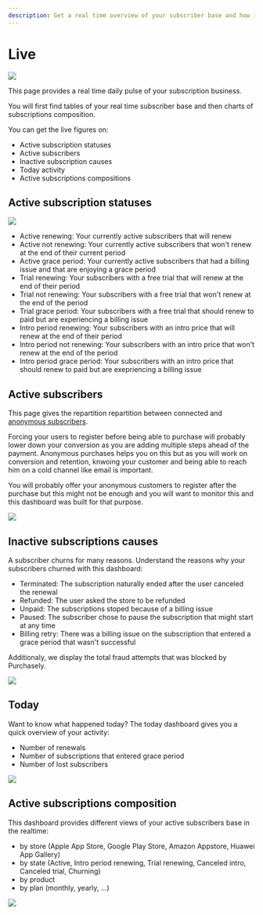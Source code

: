 ```yaml
---
description: Get a real time overview of your subscriber base and how it is changing today
---
```


# Live

![](https://files.gitbook.com/v0/b/gitbook-x-prod.appspot.com/o/spaces%2FGgUdOzhqa07uh7nB2iZA%2Fuploads%2FNvdMIqmm3dmWKauV5d10%2FCapture%20d%E2%80%99e%CC%81cran%202021-10-19%20a%CC%80%2015.39.05.png?alt=media\&token=cb9d6725-dc0e-45c3-81aa-028ecdcf38cd)

This page provides a real time daily pulse of your subscription business.

You will first find tables of your real time subscriber base and then charts of subscriptions composition.

You can get the live figures on:

* Active subscription statuses
* Active subscribers
* Inactive subscription causes
* Today activity
* Active subscriptions compositions

## Active subscription statuses

![](https://files.gitbook.com/v0/b/gitbook-x-prod.appspot.com/o/spaces%2FGgUdOzhqa07uh7nB2iZA%2Fuploads%2FCDXNT6S79vBfkChgIerM%2FCapture%20d%E2%80%99e%CC%81cran%202021-10-19%20a%CC%80%2015.39.05.png?alt=media\&token=103fd8a8-654c-4546-acea-961d18979035)

* Active renewing: Your currently active subscribers that will renew
* Active not renewing: Your currently active subscribers that won't renew at the end of their current period
* Active grace period: Your currently active subscribers that had a billing issue and that are enjoying a grace period
* Trial renewing: Your subscribers with a free trial that will renew at the end of their period
* Trial not renewing: Your subscribers with a free trial that won't renew at the end of the period
* Trial grace period: Your subscribers with a free trial that should renew to paid but are experiencing a billing issue
* Intro period renewing: Your subscribers with an intro price that will renew at the end of their period
* Intro period not renewing: Your subscribers with an intro price that won't renew at the end of the period
* Intro period grace period: Your subscribers with an intro price that should renew to paid but are exepriencing a billing issue

## Active subscribers

This page gives the repartition repartition between connected and [anonymous subscribers](../../advanced-features/anonymous-user.md).

Forcing your users to register before being able to purchase will probably lower down your conversion as you are adding multiple steps ahead of the payment. Anonymous purchases helps you on this but as you will work on conversion and retention, knwoing your customer and being able to reach him on a cold channel like email is important.

You will probably offer your anonymous customers to register after the purchase but this might not be enough and you will want to monitor this and this dashboard was built for that purpose.

![](https://files.gitbook.com/v0/b/gitbook-x-prod.appspot.com/o/spaces%2FGgUdOzhqa07uh7nB2iZA%2Fuploads%2FsqL2cqygiy94avD5BUpa%2FCapture%20d%E2%80%99e%CC%81cran%202021-10-20%20a%CC%80%2010.13.44.png?alt=media\&token=53ea1b40-2dc0-4909-bbb7-ed978289b372)

## Inactive subscriptions causes

A subscriber churns for many reasons. Understand the reasons why your subscribers churned with this dashboard:

* Terminated: The subscription naturally ended after the user canceled the renewal
* Refunded: The user asked the store to be refunded
* Unpaid: The subscriptions stoped because of a billing issue
* Paused: The subscriber chose to pause the subscription that might start at any time
* Billing retry: There was a billing issue on the subscription that entered a grace period that wasn't successful

Additionaly, we display the total fraud attempts that was blocked by Purchasely.

![](https://files.gitbook.com/v0/b/gitbook-x-prod.appspot.com/o/spaces%2FGgUdOzhqa07uh7nB2iZA%2Fuploads%2Fm3vGIkZoTTrvOQk0KhAa%2FCapture%20d%E2%80%99e%CC%81cran%202021-10-20%20a%CC%80%2010.25.32.png?alt=media\&token=af0d9670-b75d-4f84-bbd5-66486ccaa219)

## Today

Want to know what happened today? The today dashboard gives you a quick overview of your activity:

* Number of renewals
* Number of subscriptions that entered grace period
* Number of lost subscribers

![](https://files.gitbook.com/v0/b/gitbook-x-prod.appspot.com/o/spaces%2FGgUdOzhqa07uh7nB2iZA%2Fuploads%2FzTWkFlT7zKQOdR2QNZr7%2FCapture%20d%E2%80%99e%CC%81cran%202021-10-20%20a%CC%80%2010.26.11.png?alt=media\&token=18b45312-cb5e-427d-afaa-1aa6f6af5541)

## Active subscriptions composition

This dashboard provides different views of your active subscribers base in the realtime:

* by store (Apple App Store, Google Play Store, Amazon Appstore, Huawei App Gallery)
* by state (Active, Intro period renewing, Trial renewing, Canceled intro, Canceled trial, Churning)
* by product
* by plan (monthly, yearly, …)

![](https://files.gitbook.com/v0/b/gitbook-x-prod.appspot.com/o/spaces%2FGgUdOzhqa07uh7nB2iZA%2Fuploads%2FUfPNyhwCtfGCbZIN984c%2FCapture%20d%E2%80%99e%CC%81cran%202021-10-20%20a%CC%80%2010.41.40.png?alt=media\&token=376b505b-32d2-4ac8-93af-9b0d9c3d8f68)
